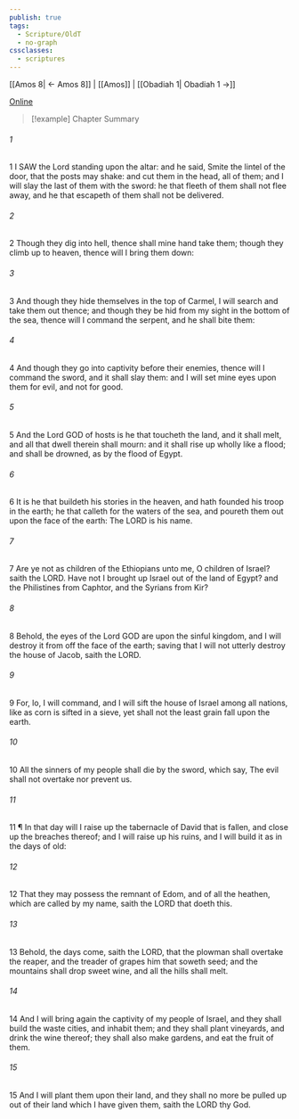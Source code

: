 ```yaml
---
publish: true
tags:
  - Scripture/OldT
  - no-graph
cssclasses:
  - scriptures
---
```

[[Amos 8| ← Amos 8]] | [[Amos]] | [[Obadiah 1| Obadiah 1 →]]

[Online](https://churchofjesuschrist.org/study/scriptures/ot/amos/9?lang=eng)

>[!example] Chapter Summary
>
###### 1
1 I SAW the Lord standing upon the altar: and he said, Smite the lintel of the door, that the posts may shake: and cut them in the head, all of them; and I will slay the last of them with the sword: he that fleeth of them shall not flee away, and he that escapeth of them shall not be delivered.
###### 2
2 Though they dig into hell, thence shall mine hand take them; though they climb up to heaven, thence will I bring them down:
###### 3
3 And though they hide themselves in the top of Carmel, I will search and take them out thence; and though they be hid from my sight in the bottom of the sea, thence will I command the serpent, and he shall bite them:
###### 4
4 And though they go into captivity before their enemies, thence will I command the sword, and it shall slay them: and I will set mine eyes upon them for evil, and not for good.
###### 5
5 And the Lord GOD of hosts is he that toucheth the land, and it shall melt, and all that dwell therein shall mourn: and it shall rise up wholly like a flood; and shall be drowned, as by the flood of Egypt.
###### 6
6 It is he that buildeth his stories in the heaven, and hath founded his troop in the earth; he that calleth for the waters of the sea, and poureth them out upon the face of the earth: The LORD is his name.
###### 7
7 Are ye not as children of the Ethiopians unto me, O children of Israel? saith the LORD. Have not I brought up Israel out of the land of Egypt? and the Philistines from Caphtor, and the Syrians from Kir?
###### 8
8 Behold, the eyes of the Lord GOD are upon the sinful kingdom, and I will destroy it from off the face of the earth; saving that I will not utterly destroy the house of Jacob, saith the LORD.
###### 9
9 For, lo, I will command, and I will sift the house of Israel among all nations, like as corn is sifted in a sieve, yet shall not the least grain fall upon the earth.
###### 10
10 All the sinners of my people shall die by the sword, which say, The evil shall not overtake nor prevent us.
###### 11
11 ¶ In that day will I raise up the tabernacle of David that is fallen, and close up the breaches thereof; and I will raise up his ruins, and I will build it as in the days of old:
###### 12
12 That they may possess the remnant of Edom, and of all the heathen, which are called by my name, saith the LORD that doeth this.
###### 13
13 Behold, the days come, saith the LORD, that the plowman shall overtake the reaper, and the treader of grapes him that soweth seed; and the mountains shall drop sweet wine, and all the hills shall melt.
###### 14
14 And I will bring again the captivity of my people of Israel, and they shall build the waste cities, and inhabit them; and they shall plant vineyards, and drink the wine thereof; they shall also make gardens, and eat the fruit of them.
###### 15
15 And I will plant them upon their land, and they shall no more be pulled up out of their land which I have given them, saith the LORD thy God.



